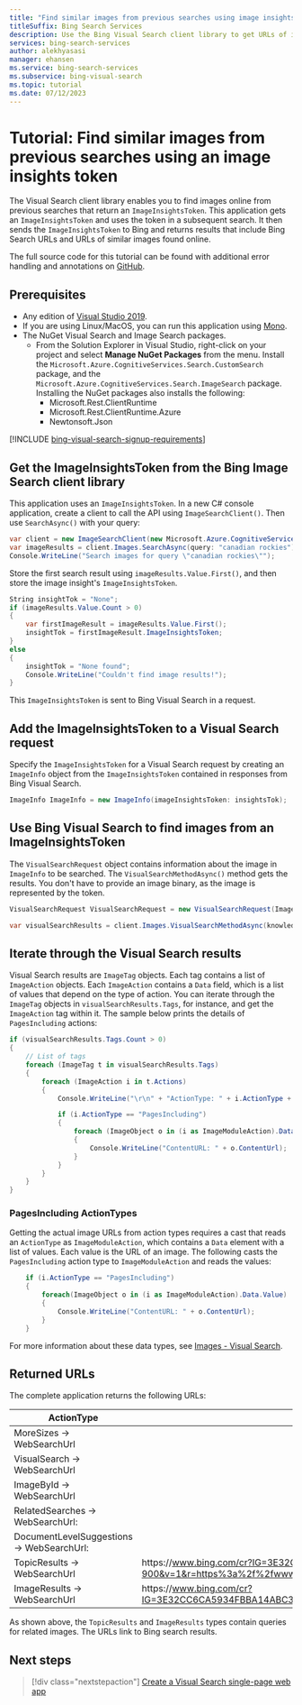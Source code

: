 ```yaml
---
title: "Find similar images from previous searches using image insights tokens and the Bing Visual Search API"
titleSuffix: Bing Search Services
description: Use the Bing Visual Search client library to get URLs of images from previous searches. 
services: bing-search-services
author: alekhyasasi
manager: ehansen
ms.service: bing-search-services
ms.subservice: bing-visual-search
ms.topic: tutorial
ms.date: 07/12/2023
---
```

# Tutorial: Find similar images from previous searches using an image insights token

The Visual Search client library enables you to find images online from previous searches that return an `ImageInsightsToken`. This application gets an `ImageInsightsToken` and uses the token in a subsequent search. It then sends the `ImageInsightsToken` to Bing and returns results that include Bing Search URLs and URLs of similar images found online.

The full source code for this tutorial can be found with additional error handling and annotations on [GitHub](https://github.com/Azure-Samples/cognitive-services-REST-api-samples/blob/master/Tutorials/Bing-Visual-Search/BingVisualSearchInsightsTokens.cs).

## Prerequisites

* Any edition of [Visual Studio 2019](https://www.visualstudio.com/downloads/).
* If you are using Linux/MacOS, you can run this application using [Mono](https://www.mono-project.com/).
* The NuGet Visual Search and Image Search packages.
  * From the Solution Explorer in Visual Studio, right-click on your project and select **Manage NuGet Packages** from the menu. Install the `Microsoft.Azure.CognitiveServices.Search.CustomSearch` package, and the `Microsoft.Azure.CognitiveServices.Search.ImageSearch` package. Installing the NuGet packages also installs the following:
    * Microsoft.Rest.ClientRuntime
    * Microsoft.Rest.ClientRuntime.Azure
    * Newtonsoft.Json

[!INCLUDE [bing-visual-search-signup-requirements](../../../includes/bing-visual-search-signup-requirements.md)]

## Get the ImageInsightsToken from the Bing Image Search client library

This application uses an `ImageInsightsToken`. In a new C# console application, create a client to call the API using `ImageSearchClient()`. Then use `SearchAsync()` with your query:

```csharp
var client = new ImageSearchClient(new Microsoft.Azure.CognitiveServices.Search.ImageSearch.ApiKeyServiceClientCredentials(subKey));
var imageResults = client.Images.SearchAsync(query: "canadian rockies").Result;
Console.WriteLine("Search images for query \"canadian rockies\"");
```

Store the first search result using `imageResults.Value.First()`, and then store the image insight's `ImageInsightsToken`.

```csharp
String insightTok = "None";
if (imageResults.Value.Count > 0)
{
    var firstImageResult = imageResults.Value.First();
    insightTok = firstImageResult.ImageInsightsToken;
}
else
{
    insightTok = "None found";
    Console.WriteLine("Couldn't find image results!");
}
```

This `ImageInsightsToken` is sent to Bing Visual Search in a request.

## Add the ImageInsightsToken to a Visual Search request

Specify the `ImageInsightsToken` for a Visual Search request by creating an `ImageInfo` object from the `ImageInsightsToken` contained in responses from Bing Visual Search.

```csharp
ImageInfo ImageInfo = new ImageInfo(imageInsightsToken: insightsTok);
```

## Use Bing Visual Search to find images from an ImageInsightsToken

The `VisualSearchRequest` object contains information about the image in `ImageInfo` to be searched. The `VisualSearchMethodAsync()` method gets the results. You don't have to provide an image binary, as the image is represented by the token.

```csharp
VisualSearchRequest VisualSearchRequest = new VisualSearchRequest(ImageInfo);

var visualSearchResults = client.Images.VisualSearchMethodAsync(knowledgeRequest: VisualSearchRequest).Result;

```

## Iterate through the Visual Search results

Visual Search results are `ImageTag` objects. Each tag contains a list of `ImageAction` objects. Each `ImageAction` contains a `Data` field, which is a list of values that depend on the type of action. You can iterate through the `ImageTag` objects in `visualSearchResults.Tags`, for instance, and get the `ImageAction` tag within it. The sample below prints the details of `PagesIncluding` actions:

```csharp
if (visualSearchResults.Tags.Count > 0)
{
    // List of tags
    foreach (ImageTag t in visualSearchResults.Tags)
    {
        foreach (ImageAction i in t.Actions)
        {
            Console.WriteLine("\r\n" + "ActionType: " + i.ActionType + " WebSearchURL: " + i.WebSearchUrl);

            if (i.ActionType == "PagesIncluding")
            {
                foreach (ImageObject o in (i as ImageModuleAction).Data.Value)
                {
                    Console.WriteLine("ContentURL: " + o.ContentUrl);
                }
            }
        }
    }
}
```

### PagesIncluding ActionTypes

Getting the actual image URLs from action types requires a cast that reads an `ActionType` as `ImageModuleAction`, which contains a `Data` element with a list of values. Each value is the URL of an image.  The following casts the `PagesIncluding` action type to `ImageModuleAction` and reads the values:

```csharp
    if (i.ActionType == "PagesIncluding")
    {
        foreach(ImageObject o in (i as ImageModuleAction).Data.Value)
        {
            Console.WriteLine("ContentURL: " + o.ContentUrl);
        }
    }
```

For more information about these data types, see [Images - Visual Search](../reference/response-objects.md).

## Returned URLs

The complete application returns the following URLs:

|ActionType  |URL  |
|---------|---------|
|MoreSizes -> WebSearchUrl     |         |
|VisualSearch -> WebSearchUrl     |         |
|ImageById -> WebSearchUrl    |         |
|RelatedSearches -> WebSearchUrl:    |         |
|DocumentLevelSuggestions -> WebSearchUrl:     |         |
|TopicResults -> WebSearchUrl    | https:\//www.bing.com/cr?IG=3E32CC6CA5934FBBA14ABC3B2E4651F9&CID=1BA795A21EAF6A63175699B71FC36B7C&rd=1&h=BcQifmzdKFyyBusjLxxgO42kzq1Geh7RucVVqvH-900&v=1&r=https%3a%2f%2fwww.bing.com%2fdiscover%2fcanadian%2brocky&p=DevEx,5823.1       |
|ImageResults -> WebSearchUrl    |  https:\//www.bing.com/cr?IG=3E32CC6CA5934FBBA14ABC3B2E4651F9&CID=1BA795A21EAF6A63175699B71FC36B7C&rd=1&h=PV9GzMFOI0AHZp2gKeWJ8DcveSDRE3fP2jHDKMpJSU8&v=1&r=https%3a%2f%2fwww.bing.com%2fimages%2fsearch%3fq%3doutdoor&p=DevEx,5831.1       |

As shown above, the `TopicResults` and `ImageResults` types contain queries for related images. The URLs link to Bing search results.

## Next steps

> [!div class="nextstepaction"]
> [Create a Visual Search single-page web app](visual-search-single-page-app.md)
